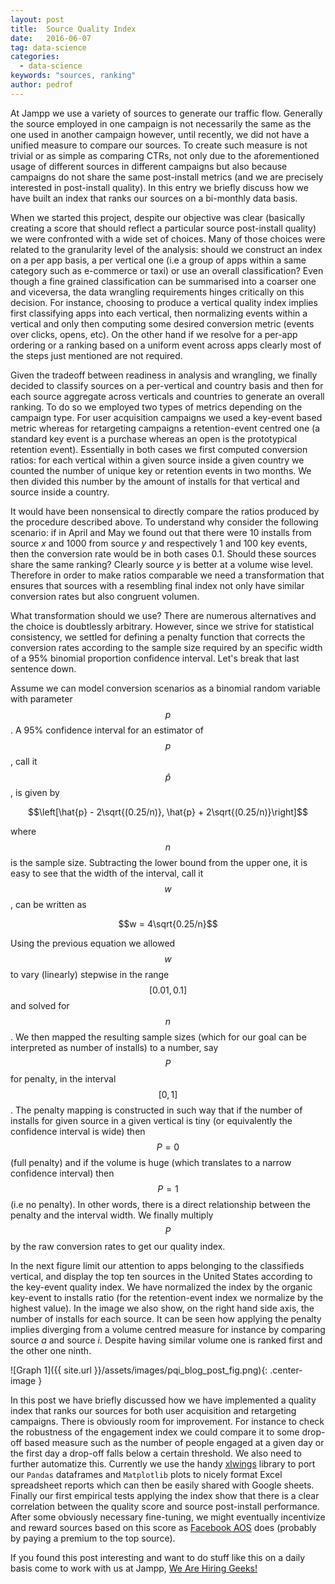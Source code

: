 ```yaml
---
layout: post
title:  Source Quality Index
date:   2016-06-07
tag: data-science
categories:
  - data-science
keywords: "sources, ranking"
author: pedrof
---
```

<!--excerpt.start-->
At Jampp we use a variety of sources to generate our traffic flow. Generally the source employed in one campaign is not necessarily the same as the one used in another campaign however, until recently, we did not have a unified measure to compare our sources. To create such measure is not trivial or as simple as comparing CTRs, not only due to the aforementioned usage of different sources in different campaigns but also because campaigns do not share the same post-install metrics (and we are precisely interested in post-install quality).  In this entry we briefly discuss how we have built an index that ranks our sources on a bi-monthly data basis.
<!--excerpt.end-->

When we started this project, despite our objective was clear (basically creating a score that should reflect a particular source post-install quality) we were confronted with a wide set of choices. Many of those choices were related to the granularity level of the analysis: should we construct an index on a per app basis, a per vertical one (i.e a group of apps within a same category such as e-commerce or taxi) or use an overall classification? Even though a fine grained classification can be summarised into a coarser one and viceversa, the data wrangling requirements hinges critically on this decision.  For instance, choosing to produce a vertical quality index implies first classifying apps into each vertical, then normalizing events within a vertical and only then computing some desired conversion metric (events over clicks, opens, etc). On the other hand if we resolve for a per-app ordering or a ranking based on a uniform event across apps clearly most of the steps just mentioned are not required.

Given the tradeoff between readiness in analysis and wrangling, we finally decided to classify sources on a per-vertical and country basis and then for each source aggregate across verticals and countries to generate an overall ranking. To do so we employed two types of metrics depending on the campaign type. For user acquisition campaigns we used a key-event based metric whereas for retargeting campaigns a retention-event centred one (a standard key event is a purchase whereas an open is the prototypical retention event). Essentially in both cases we first computed conversion ratios: for each vertical within a given source inside a given country we counted the number of unique key or retention events in two months. We then divided this number by the amount of installs for that vertical and source inside a country.

It would have been nonsensical to directly compare the ratios produced by the procedure described above. To understand why consider the following scenario: if in April and May we found out that there were 10 installs from source *x* and 1000 from source *y* and respectively 1 and 100 key events, then the conversion rate would be in both cases 0.1.  Should these sources share the same ranking?  Clearly source *y* is better at a volume wise level.  Therefore in order to make ratios comparable we need a transformation that ensures that sources with a resembling final index not only have similar conversion rates but also congruent volumen.

What transformation should we use? There are numerous alternatives and the choice is doubtlessly arbitrary. However, since we strive for statistical consistency, we settled for defining a penalty function that corrects the conversion rates according to the sample size required by an specific width of a 95% binomial proportion confidence interval. Let's break that last sentence down.

Assume we can model conversion scenarios as a binomial random variable with parameter $$p$$. A 95% confidence interval for an estimator of $$p$$, call it $$\hat{p}$$, is given by

$$\left[\hat{p} - 2\sqrt{(0.25/n)}, \hat{p} + 2\sqrt{(0.25/n)}\right]$$

where $$n$$ is the sample size.  Subtracting the lower bound from the upper one, it is easy to see that the width of the interval, call it $$w$$, can be written as

$$w = 4\sqrt{0.25/n}$$

Using the previous equation we allowed $$w$$ to vary (linearly) stepwise in the range $$[0.01, 0.1]$$ and solved for $$n$$. We then mapped the resulting sample sizes (which for our goal can be interpreted as number of installs) to a number, say $$P$$ for penalty, in the interval $$[0, 1]$$.  The penalty mapping is constructed in such way that if the number of installs for given source in a given vertical is tiny (or equivalently the confidence interval is wide) then $$P=0$$ (full penalty) and if the volume is huge (which translates to a  narrow confidence interval) then $$P=1$$ (i.e no penalty). In other words, there is a direct relationship between the penalty and the interval width. We finally multiply $$P$$ by the raw conversion rates to get our quality index.

In the next figure limit our attention to apps belonging to the classifieds vertical, and display the top ten sources in the United States according to the key-event quality index.  We have normalized the index by the organic key-event to installs ratio (for the retention-event index we normalize by the highest value). In the image we also show, on the right hand side axis, the number of installs for each source. It can be seen how applying the penalty implies diverging from a volume centred measure for instance by comparing source *a* and source *i*. Despite having similar volume  one is ranked first and the other one ninth.

![Graph 1]({{ site.url }}/assets/images/pqi_blog_post_fig.png){: .center-image }

In this post we have briefly discussed how we have implemented a quality index that ranks our sources for both user acquisition and retargeting campaigns.  There is obviously room for improvement. For instance to check the robustness of the engagement index we could compare it to some drop-off based measure such as the number of people engaged at a given day or the first day a drop-off falls below a certain threshold. We also need to further automatize this. Currently we use the handy [xlwings](https://github.com/ZoomerAnalytics/xlwings) library to port our `Pandas` dataframes and `Matplotlib` plots to nicely format Excel spreadsheet reports which can then be easily shared with Google sheets. Finally our first empirical tests applying the index show that there is a clear correlation between the quality score and source post-install performance.  After some obviously necessary fine-tuning, we might eventually incentivize and reward sources based on this score as [Facebook AOS](https://developers.facebook.com/docs/audience-network/AOS) does (probably by paying a premium to the top source).

 If you found this post interesting and want to do stuff like this on a daily basis come to work with us at Jampp, [We Are Hiring Geeks!](http://jampp.com/jobs.php)
